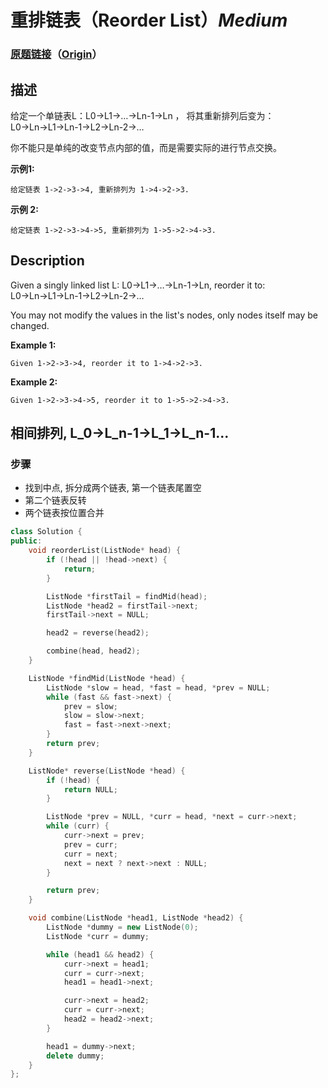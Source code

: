 # 重排链表（Reorder List）*Medium*
### [原题链接](https://leetcode-cn.com/problems/reorder-list)（[Origin](https://leetcode.com/problems/reorder-list)）
## 描述
给定一个单链表L：L0&rarr;L1&rarr;&hellip;&rarr;Ln-1&rarr;Ln ，
将其重新排列后变为： L0&rarr;Ln&rarr;L1&rarr;Ln-1&rarr;L2&rarr;Ln-2&rarr;&hellip;

你不能只是单纯的改变节点内部的值，而是需要实际的进行节点交换。

**示例1:**
```
给定链表 1->2->3->4, 重新排列为 1->4->2->3.
```

**示例 2:**
```
给定链表 1->2->3->4->5, 重新排列为 1->5->2->4->3.
```

## Description
Given a singly linked list L: L0&rarr;L1&rarr;&hellip;&rarr;Ln-1&rarr;Ln,
reorder it to: L0&rarr;Ln&rarr;L1&rarr;Ln-1&rarr;L2&rarr;Ln-2&rarr;&hellip;

You may not modify the values in the list&#39;s nodes, only nodes itself may be changed.

**Example 1:**
```
Given 1->2->3->4, reorder it to 1->4->2->3.
```

**Example 2:**
```
Given 1->2->3->4->5, reorder it to 1->5->2->4->3.
```


## 相间排列, L_0->L_n-1->L_1->L_n-1...
### 步骤
- 找到中点, 拆分成两个链表, 第一个链表尾置空
- 第二个链表反转
- 两个链表按位置合并

```c++
class Solution {
public:
    void reorderList(ListNode* head) {
        if (!head || !head->next) {
            return;
        }    

        ListNode *firstTail = findMid(head);
        ListNode *head2 = firstTail->next;
        firstTail->next = NULL;

        head2 = reverse(head2);

        combine(head, head2);
    }

    ListNode *findMid(ListNode *head) {
        ListNode *slow = head, *fast = head, *prev = NULL;
        while (fast && fast->next) {
            prev = slow;
            slow = slow->next;
            fast = fast->next->next;
        }
        return prev;
    }

    ListNode* reverse(ListNode *head) {
        if (!head) {
            return NULL;
        }

        ListNode *prev = NULL, *curr = head, *next = curr->next;
        while (curr) {
            curr->next = prev;
            prev = curr;
            curr = next;
            next = next ? next->next : NULL;
        }

        return prev;
    }

    void combine(ListNode *head1, ListNode *head2) {
        ListNode *dummy = new ListNode(0);
        ListNode *curr = dummy;

        while (head1 && head2) {
            curr->next = head1;
            curr = curr->next;
            head1 = head1->next;

            curr->next = head2;
            curr = curr->next;
            head2 = head2->next;
        }

        head1 = dummy->next;
        delete dummy;
    }
};
```